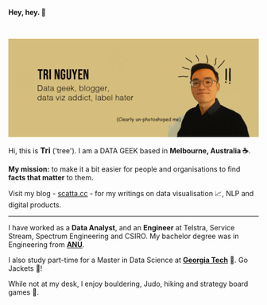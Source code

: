 <!--
**tri47/tri47** is a ✨ _special_ ✨ repository because its `README.md` (this file) appears on your GitHub profile.
**Hey, hey.**
Here are some ideas to get you started:

- 🔭 I’m currently working on ...
- 🌱 I’m currently learning ...
- 👯 I’m looking to collaborate on ...
- 🤔 I’m looking for help with ...
- 💬 Ask me about ...
- 📫 How to reach me: ...
- 😄 Pronouns: ...
- ⚡ Fun fact: ...
-->
**Hey, hey. :wave:**

<br>

![](https://raw.githubusercontent.com/tri47/tri47/master/Tri_github.png)
<br>

Hi, this is <span class="red-text" style="font-size: 16px"> **Tri**</span> ('tree'). I am a DATA GEEK based in <span class="red-text">**Melbourne, Australia :coffee:**</span>. 

**My mission:** to make it a bit easier for people and organisations to find <span class="red-text">**facts that matter**</span> to them.

Visit my blog - [scatta.cc](https://www.scatta.cc) - for my writings on data visualisation :chart_with_upwards_trend:, NLP and digital products.

---
I have worked as a <span class="red-text">**Data Analyst**</span>, and an <span class="red-text">**Engineer**</span> at Telstra, Service Stream, Spectrum Engineering and CSIRO. My bachelor degree was in Engineering from [**ANU**](https://www.anu.edu.au/).

I also study part-time for a Master in Data Science at [**Georgia Tech**](https://www.gatech.edu/) :school:. Go Jackets :honeybee:!

While not at my desk, I enjoy bouldering, Judo, hiking and strategy board games :muscle:.

